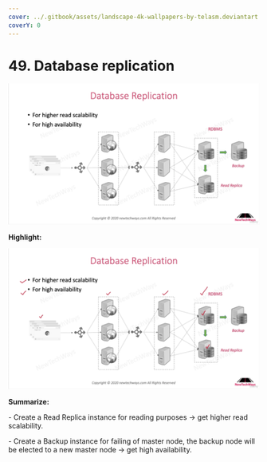 ```yaml
---
cover: ../.gitbook/assets/landscape-4k-wallpapers-by-telasm.deviantart.com (38).jpg
coverY: 0
---
```


# 49. Database replication

![](<../.gitbook/assets/Database Replication (1).png>)

**Highlight:**

![](<../.gitbook/assets/Database Replication.png>)

**Summarize:**

\- Create a Read Replica instance for reading purposes -> get higher read scalability.

\- Create a Backup instance for failing of master node, the backup node will be elected to a new master node -> get high availability.
